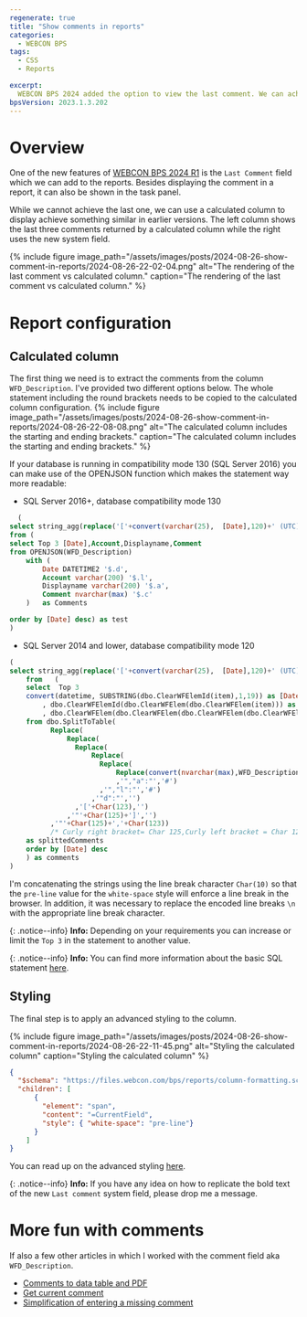 ```yaml
---
regenerate: true
title: "Show comments in reports"
categories:
  - WEBCON BPS 
tags:  
  - CSS
  - Reports

excerpt:
  WEBCON BPS 2024 added the option to view the last comment. We can achieve a similar result in earlier version, too.
bpsVersion: 2023.1.3.202
---
```


# Overview
One of the new features of [WEBCON BPS 2024 R1](https://community.webcon.com/community/public/uploads/editor/WEBCON_BPS_2024_Release_Notes_EN.pdf) is the `Last Comment` field which we can add to the reports. Besides displaying the comment in a report, it can also be shown in the task panel. 

While we cannot achieve the last one, we can use a calculated column to display achieve something similar in earlier versions.
The left column shows the last three comments returned by a calculated column while the right uses the new system field.

{% include figure image_path="/assets/images/posts/2024-08-26-show-comment-in-reports/2024-08-26-22-02-04.png" alt="The rendering of the last comment vs calculated column." caption="The rendering of the last comment vs calculated column." %}


# Report configuration
## Calculated column 
The first thing we need is to extract the comments from the column `WFD_Description`. I've provided two different options below. The whole statement including the round brackets needs to be copied to the calculated column configuration.
{% include figure image_path="/assets/images/posts/2024-08-26-show-comment-in-reports/2024-08-26-22-08-08.png" alt="The calculated column includes the starting and ending brackets." caption="The calculated column includes the starting and ending brackets." %}

If your database is running in compatibility mode 130 (SQL Server 2016) you can make use of the OPENJSON function which makes the statement way more readable:
- SQL Server 2016+, database compatibility mode 130<br/>
  
``` sql
  (
select string_agg(replace('['+convert(varchar(25),  [Date],120)+' (UTC) ' +Displayname+ ']'+ Char(10)+Comment,'\n',Char(10)),Char(10))
from (
select Top 3 [Date],Account,Displayname,Comment
from OPENJSON(WFD_Description)
	with (
		Date DATETIME2 '$.d',
		Account varchar(200) '$.l',
		Displayname varchar(200) '$.a',
		Comment nvarchar(max) '$.c'
	)   as Comments

order by [Date] desc) as test
)
```
- SQL Server 2014 and lower, database compatibility mode 120<br/>
  
``` sql
(
select string_agg(replace('['+convert(varchar(25),  [Date],120)+' (UTC) ' +Displayname+ ']'+ Char(10)+Comment,'\n',Char(10)),Char(10))
	from   (
	select  Top 3
    convert(datetime, SUBSTRING(dbo.ClearWFElemId(item),1,19)) as [Date]
		, dbo.ClearWFElemId(dbo.ClearWFElem(dbo.ClearWFElem(item))) as DisplayName
		, dbo.ClearWFElem(dbo.ClearWFElem(dbo.ClearWFElem(dbo.ClearWFElem(item)))) Comment
	from dbo.SplitToTable(
		  Replace(
			  Replace(
			    Replace(
				    Replace(
				      Replace(
					      Replace(convert(nvarchar(max),WFD_Description),'","c":"','#')
					      ,'","a":"','#')
				      ,'","l":"','#')
				    ,'"d":"','')
			    ,'['+Char(123),'')
			  ,'"'+Char(125)+']','')
		  ,'"'+Char(125)+','+Char(123))
		  /* Curly right bracket= Char 125,Curly left bracket = Char 125*/
	as splittedComments    
	order by [Date] desc  
	) as comments
)
```
I'm concatenating the strings using the line break character `Char(10)` so that the `pre-line` value for the `white-space` style will enforce a line break in the browser. In addition, it was necessary to replace the encoded line breaks `\n` with the appropriate line break character.

{: .notice--info}
**Info:** Depending on your requirements you can increase or limit the `Top 3` in the statement to another value.

{: .notice--info}
**Info:** You can find more information about the basic SQL statement [here](/posts/2023/comments-to-data-table-and-pdf#displaying-comments-in-a-data-table).

## Styling
The final step is to apply an advanced styling to the column.

{% include figure image_path="/assets/images/posts/2024-08-26-show-comment-in-reports/2024-08-26-22-11-45.png" alt="Styling the calculated column" caption="Styling the calculated column" %}

```json
{
  "$schema": "https://files.webcon.com/bps/reports/column-formatting.schema.v3.json",
  "children": [
      {
        "element": "span",
        "content": "=CurrentField",
        "style": { "white-space": "pre-line"}
      }
    ]
}
```


You can read up on the advanced styling [here](https://community.webcon.com/posts/post/advanced-cell-coloring-in-reports/18/35). 

{: .notice--info}
**Info:** If you have any idea on how to replicate the bold text of the new  `Last comment` system field, please drop me a message.


# More fun with comments
If also a few other articles in which I worked with the comment field aka `WFD_Description`.

- [Comments to data table and PDF](/posts/2023/comments-to-data-table-and-pdf)<br/>
- [Get current comment](/posts/2024/current-comment)<br/>
- [Simplification of entering a missing comment](/posts/2023/simplification-of-missing-comment)<br/>


